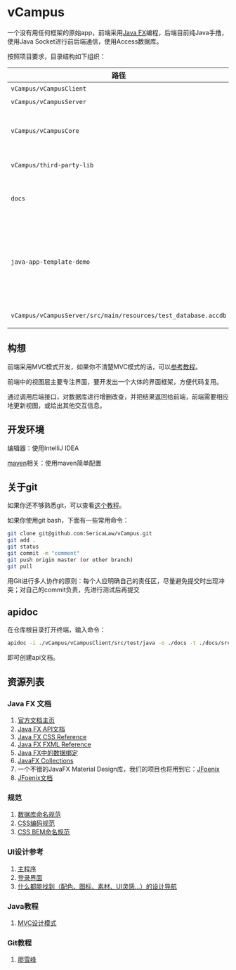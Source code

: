 # vCampus

一个没有用任何框架的原始app，前端采用[Java FX](https://docs.oracle.com/javase/8/javase-clienttechnologies.htm)编程，后端目前纯Java手撸，使用Java Socket进行前后端通信，使用Access数据库。

按照项目要求，目录结构如下组织：

| 路径                     | 说明                                     |
| ------------------------ | ---------------------------------------- |
| `vCampus/vCampusClient`    | 前端                                     |
| `vCampus/vCampusServer `   | 后端                                     |
| `vCampus/vCampusCore` | 前后端公用模块                           |
| `vCampus/third-party-lib` | 项目依赖 |
| `docs`               | 不存在的API文档                          |
| `java-app-template-demo` | 一个采用MVC模式的Java示例程序 |
| `vCampus/vCampusServer/src/main/resources/test_database.accdb` | 数据库 |

## 构想

前端采用MVC模式开发，如果你不清楚MVC模式的话，可以[参考教程](http://www.runoob.com/design-pattern/mvc-pattern.html)。

前端中的视图层主要专注界面，要开发出一个大体的界面框架，方便代码复用。

通过调用后端接口，对数据库进行增删改查，并把结果返回给前端，前端需要相应地更新视图，或给出其他交互信息。

## 开发环境

编辑器：使用IntelliJ IDEA

[maven](https://www.yiibai.com/maven/)相关：使用maven简单配置

## 关于git

如果你还不够熟悉git，可以查看[这个教程](https://www.liaoxuefeng.com/wiki/0013739516305929606dd18361248578c67b8067c8c017b000)。

如果你使用git bash，下面有一些常用命令：

```bash
git clone git@github.com:SericaLaw/vCampus.git
git add . 
git status
git commit -m "comment"
git push origin master (or other branch)
git pull
```

用Git进行多人协作的原则：每个人应明确自己的责任区，尽量避免提交时出现冲突；对自己的commit负责，先进行测试后再提交

## apidoc

在仓库根目录打开终端，输入命令：

```bash
apidoc -i ./vCampus/vCampusClient/src/test/java -o ./docs -t ./docs/src/template/
```

即可创建api文档。

## 资源列表

### Java FX 文档

1. [官方文档主页](https://docs.oracle.com/javase/8/javase-clienttechnologies.htm)
2. [Java FX API文档](https://docs.oracle.com/javase/8/javafx/api/toc.htm)
3. [Java FX CSS Reference](https://docs.oracle.com/javase/8/javafx/api/javafx/scene/doc-files/cssref.html)
4. [Java FX FXML Reference](https://docs.oracle.com/javase/8/javafx/api/javafx/fxml/doc-files/introduction_to_fxml.html)
5. [Java FX中的数据绑定](https://docs.oracle.com/javase/8/javafx/properties-binding-tutorial/binding.htm#JFXBD107)
6. [JavaFX Collections](https://docs.oracle.com/javase/8/javafx/collections-tutorial/collections.htm#JFXCL107)
7. 一个不错的JavaFX Material Design库，我们的项目也将用到它：[JFoenix](https://github.com/jfoenixadmin/JFoenix)
8. [JFoenix文档](http://www.jfoenix.com/documentation.html)

### 规范

1. [数据库命名规范](https://blog.csdn.net/yu757371316/article/details/54602545)
2. [CSS编码规范](https://codeguide.bootcss.com/#css-syntax)
3. [CSS BEM命名规范](https://www.jianshu.com/p/287a89b364f0)

### UI设计参考

1. [主程序](https://uiiiuiii.com/inspiration/161652661.html)
2. [登录界面](https://uiiiuiii.com/inspiration/161693155.html)
3. [什么都能找到（配色、图标、素材、UI灵感…）的设计导航](http://hao.shejidaren.com/)

### Java教程

1. [MVC设计模式](http://www.runoob.com/design-pattern/mvc-pattern.html)

### Git教程

1. [廖雪峰](https://www.liaoxuefeng.com/wiki/0013739516305929606dd18361248578c67b8067c8c017b000)

